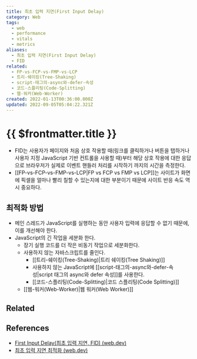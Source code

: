 ```yaml
---
title: 최초 입력 지연(First Input Delay)
category: Web
tags:
  - web
  - performance
  - vitals
  - metrics
aliases:
  - 최초 입력 지연(First Input Delay)
  - FID
related:
  - FP-vs-FCP-vs-FMP-vs-LCP
  - 트리-쉐이킹(Tree-Shaking)
  - script-태그의-async와-defer-속성
  - 코드-스플리팅(Code-Splitting)
  - 웹-워커(Web-Worker)
created: 2022-01-13T00:36:00.000Z
updated: 2022-09-05T05:04:22.321Z
---
```


# {{ $frontmatter.title }}

- FID는 사용자가 페이지와 처음 상호 작용할 때(링크를 클릭하거나 버튼을 탭하거나 사용자 지정 JavaScript 기반 컨트롤을 사용할 때)부터 해당 상호 작용에 대한 응답으로 브라우저가 실제로 이벤트 핸들러 처리를 시작하기 까지의 시간을 측정한다.
- [[FP-vs-FCP-vs-FMP-vs-LCP|FP vs FCP vs FMP vs LCP]]는 사이트가 화면에 픽셀을 얼마나 빨리 칠할 수 있는지에 대한 부분이기 때문에 사이트 반응 속도 역시 중요하다.

## 최적화 방법

- 메인 스레드가 JavaScript를 실행하는 동안 사용자 입력에 응답할 수 없기 때문에, 이를 개선해야 한다.
- JavaScript의 긴 작업을 세분화 한다.
  - 장기 실행 코드를 더 작은 비동기 작업으로 세분화한다.
  - 사용하지 않는 자바스크립트를 줄인다.
    - [[트리-쉐이킹(Tree-Shaking)|트리 쉐이킹(Tree Shaking)]]
    - 사용하지 않는 JavaScript에 [[script-태그의-async와-defer-속성|script 태그의 async와 defer 속성]]를 사용한다.
    - [[코드-스플리팅(Code-Splitting)|코드 스플리팅(Code Splitting)]]
  - [[웹-워커(Web-Worker)|웹 워커(Web Worker)]]

## Related

## References

- [First Input Delay(최초 입력 지연, FID) (web.dev)](https://web.dev/fid/)
- [최초 입력 지연 최적화 (web.dev)](https://web.dev/optimize-fid/)
